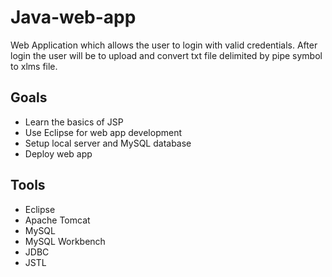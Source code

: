 # Java-web-app
Web Application which allows the user to login with valid credentials. After login the user will be to upload and convert txt file delimited by pipe symbol to xlms file.

## Goals
- Learn the basics of JSP
- Use Eclipse for web app development
- Setup local server and MySQL database
- Deploy web app

## Tools
- Eclipse
- Apache Tomcat
- MySQL
- MySQL Workbench
- JDBC
- JSTL
